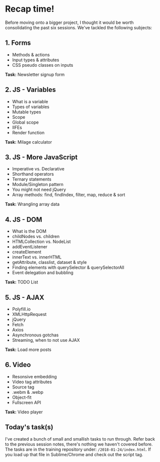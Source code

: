 # Recap time!

Before moving onto a bigger project, I thought it would be worth consolidating the past six sessions. We've tackled the following subjects:

## 1. Forms
- Methods & actions
- Input types & attributes
- CSS pseudo classes on inputs

**Task:** Newsletter signup form  

## 2. JS - Variables
- What is a variable
- Types of variables
- Mutable types
- Scope
- Global scope
- IIFEs
- Render function

**Task:** Milage calculator  

## 3. JS - More JavaScript
- Imperative vs. Declarative
- Shorthand operators
- Ternary statements
- Module/Singleton pattern
- You might not need jQuery
- Array methods: find, findIndex, filter, map, reduce & sort

**Task:** Wrangling array data  

## 4. JS - DOM
- What is the DOM
- childNodes vs. children
- HTMLCollection vs. NodeList
- addEventListener
- createElement
- innerText vs. innerHTML
- getAttribute, classlist, dataset & style
- Finding elements with querySelector & querySelectorAll
- Event delegation and bubbling

**Task:** TODO List  

## 5. JS - AJAX
- Polyfill.io
- XMLHttpRequest
- jQuery
- Fetch
- Axios
- Asynchronous gotchas
- Streaming, when to not use AJAX

**Task:** Load more posts  

## 6. Video
- Resonsive embedding
- Video tag attributes
- Source tag
- .webm & .webp
- Object-fit
- Fullscreen API

**Task:** Video player  

## Today's task(s)

I've created a bunch of small and smallish tasks to run through. Refer back to the previous session notes, there's nothing we haven't covered before. The tasks are in the training repository under: `/2018-01-24/index.html`. If you load up that file in Sublime/Chrome and check out the script tag.

